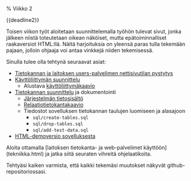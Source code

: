 % Viikko 2
<!-- order: 1 -->

<wip />

<deadline>{{deadline2}}</deadline>

Toisen viikon työt aloitetaan suunnittelemalla työhön
tulevat sivut, jonka jälkeen niistä toteutetaan 
oikean näköiset, mutta epätoiminnalliset raakaversiot HTML:llä.
Näitä harjoituksia on yleensä paras tulla tekemään pajaan,
jolloin ohjaaja voi antaa vinkkejä niiden tekemisessä.

Sinulla tulee olla tehtynä seuraavat asiat:

* [Tietokannan ja laitoksen users-palvelimen nettisivutilan pystytys](tekniikka.html)
* [Käyttöliittymän suunnittelu](suunnittelu.html)
    * Alustava [käyttöliittymäkaavio](suunnittelu.html#k%C3%A4ytt%C3%B6liittym%C3%A4kaavio) 
* [Tietokannan suunnittelu](tietokanta.html) ja dokumentointi
    * [Järjestelmän tietosisältö]({{rootdir}}dokumentaatio-ohje.html#j%C3%A4rjestelm%C3%A4n-tietosis%C3%A4lt%C3%B6)
    * [Relaatiotietokantakaavio]({{rootdir}}dokumentaatio-ohje.html#relaatiotietokantakaavio)
    * Tiedostot sovelluksen tietokannan taulujen luomiseen ja alasajoon 
        * `sql/create-tables.sql`
        * `sql/drop-tables.sql`
        * `sql/add-test-data.sql`
* [HTML-demoversio sovelluksesta](html-versioiden-luonti.html)

<ohje>
Aloita ottamalla [laitoksen tietokanta- ja web-palvelimet käyttöön](tekniikka.html) ja jatka siitä seuraten vihreitä ohjelaatikoita.

Tehtyäsi kaiken varmista, että kaikki tekemäsi muutokset näkyvät github-repositoriossasi.
</ohje>
